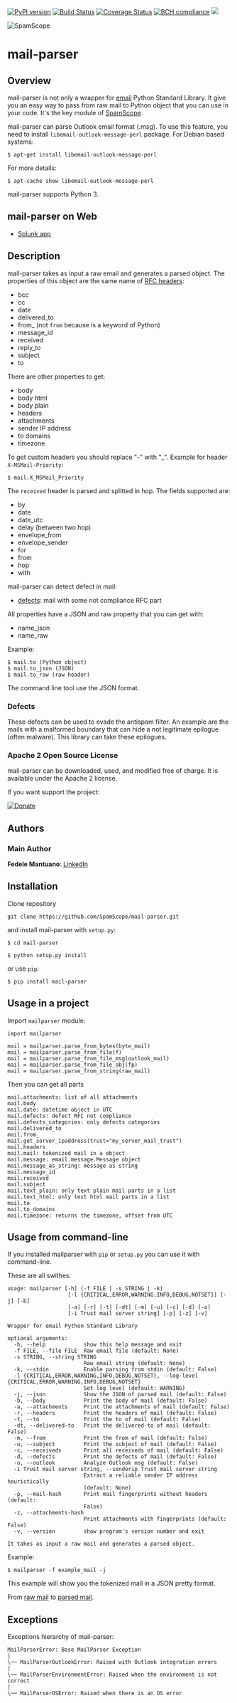 [![PyPI version](https://badge.fury.io/py/mail-parser.svg)](https://badge.fury.io/py/mail-parser)
[![Build Status](https://travis-ci.org/SpamScope/mail-parser.svg?branch=develop)](https://travis-ci.org/SpamScope/mail-parser)
[![Coverage Status](https://coveralls.io/repos/github/SpamScope/mail-parser/badge.svg?branch=develop)](https://coveralls.io/github/SpamScope/mail-parser?branch=develop)
[![BCH compliance](https://bettercodehub.com/edge/badge/SpamScope/mail-parser?branch=develop)](https://bettercodehub.com/)
[![](https://images.microbadger.com/badges/image/fmantuano/spamscope-mail-parser.svg)](https://microbadger.com/images/fmantuano/spamscope-mail-parser "Get your own image badge on microbadger.com")

![SpamScope](https://raw.githubusercontent.com/SpamScope/spamscope/develop/docs/logo/spamscope.png)

# mail-parser

## Overview

mail-parser is not only a wrapper for [email](https://docs.python.org/2/library/email.message.html) Python Standard Library.
It give you an easy way to pass from raw mail to Python object that you can use in your code.
It's the key module of [SpamScope](https://github.com/SpamScope/spamscope).

mail-parser can parse Outlook email format (.msg). To use this feature, you need to install `libemail-outlook-message-perl` package. For Debian based systems:

```
$ apt-get install libemail-outlook-message-perl
```

For more details:

```
$ apt-cache show libemail-outlook-message-perl
```

mail-parser supports Python 3.

## mail-parser on Web
 - [Splunk app](https://splunkbase.splunk.com/app/4129/)


## Description

mail-parser takes as input a raw email and generates a parsed object. The properties of this object are the same name of 
[RFC headers](https://www.iana.org/assignments/message-headers/message-headers.xhtml):

  - bcc
  - cc
  - date
  - delivered_to
  - from\_ (not `from` because is a keyword of Python)
  - message_id
  - received
  - reply_to
  - subject
  - to

There are other properties to get:
  - body
  - body html
  - body plain
  - headers
  - attachments
  - sender IP address
  - to domains
  - timezone

To get custom headers you should replace "-" with "\_".
Example for header `X-MSMail-Priority`:

```
$ mail.X_MSMail_Priority
```

The `received` header is parsed and splitted in hop. The fields supported are:
 - by
 - date
 - date_utc
 - delay (between two hop)
 - envelope_from
 - envelope_sender
 - for
 - from
 - hop
 - with


mail-parser can detect defect in mail:
  - [defects](https://docs.python.org/2/library/email.message.html#email.message.Message.defects): mail with some not compliance RFC part

All properties have a JSON and raw property that you can get with:
 - name_json
 - name_raw

Example:

```
$ mail.to (Python object)
$ mail.to_json (JSON)
$ mail.to_raw (raw header)
```

The command line tool use the JSON format.

### Defects
These defects can be used to evade the antispam filter. An example are the mails with a malformed boundary that can hide a not legitimate epilogue (often malware).
This library can take these epilogues.


### Apache 2 Open Source License
mail-parser can be downloaded, used, and modified free of charge. It is available under the Apache 2 license.

If you want support the project:


[![Donate](https://www.paypal.com/en_US/i/btn/btn_donateCC_LG.gif "Donate")](https://www.paypal.com/cgi-bin/webscr?cmd=_s-xclick&hosted_button_id=VEPXYP745KJF2)


## Authors

### Main Author
**Fedele Mantuano**: [LinkedIn](https://www.linkedin.com/in/fmantuano/)


## Installation

Clone repository

```
git clone https://github.com/SpamScope/mail-parser.git
```

and install mail-parser with `setup.py`:

```
$ cd mail-parser

$ python setup.py install
```

or use `pip`:

```
$ pip install mail-parser
```

## Usage in a project

Import `mailparser` module:

```
import mailparser

mail = mailparser.parse_from_bytes(byte_mail)
mail = mailparser.parse_from_file(f)
mail = mailparser.parse_from_file_msg(outlook_mail)
mail = mailparser.parse_from_file_obj(fp)
mail = mailparser.parse_from_string(raw_mail)
```

Then you can get all parts

```
mail.attachments: list of all attachments
mail.body
mail.date: datetime object in UTC
mail.defects: defect RFC not compliance
mail.defects_categories: only defects categories
mail.delivered_to
mail.from_
mail.get_server_ipaddress(trust="my_server_mail_trust")
mail.headers
mail.mail: tokenized mail in a object
mail.message: email.message.Message object
mail.message_as_string: message as string
mail.message_id
mail.received
mail.subject
mail.text_plain: only text plain mail parts in a list
mail.text_html: only text html mail parts in a list
mail.to
mail.to_domains
mail.timezone: returns the timezone, offset from UTC
```

## Usage from command-line

If you installed mailparser with `pip` or `setup.py` you can use it with command-line.

These are all swithes:

```
usage: mailparser [-h] (-f FILE | -s STRING | -k)
                   [-l {CRITICAL,ERROR,WARNING,INFO,DEBUG,NOTSET}] [-j] [-b]
                   [-a] [-r] [-t] [-dt] [-m] [-u] [-c] [-d] [-o]
                   [-i Trust mail server string] [-p] [-z] [-v]

Wrapper for email Python Standard Library

optional arguments:
  -h, --help            show this help message and exit
  -f FILE, --file FILE  Raw email file (default: None)
  -s STRING, --string STRING
                        Raw email string (default: None)
  -k, --stdin           Enable parsing from stdin (default: False)
  -l {CRITICAL,ERROR,WARNING,INFO,DEBUG,NOTSET}, --log-level {CRITICAL,ERROR,WARNING,INFO,DEBUG,NOTSET}                                                                                          
                        Set log level (default: WARNING)
  -j, --json            Show the JSON of parsed mail (default: False)
  -b, --body            Print the body of mail (default: False)
  -a, --attachments     Print the attachments of mail (default: False)
  -r, --headers         Print the headers of mail (default: False)
  -t, --to              Print the to of mail (default: False)
  -dt, --delivered-to   Print the delivered-to of mail (default: False)
  -m, --from            Print the from of mail (default: False)
  -u, --subject         Print the subject of mail (default: False)
  -c, --receiveds       Print all receiveds of mail (default: False)
  -d, --defects         Print the defects of mail (default: False)
  -o, --outlook         Analyze Outlook msg (default: False)
  -i Trust mail server string, --senderip Trust mail server string
                        Extract a reliable sender IP address heuristically
                        (default: None)
  -p, --mail-hash       Print mail fingerprints without headers (default:
                        False)
  -z, --attachments-hash
                        Print attachments with fingerprints (default: False)
  -v, --version         show program's version number and exit

It takes as input a raw mail and generates a parsed object.
```

Example:

```shell
$ mailparser -f example_mail -j
```

This example will show you the tokenized mail in a JSON pretty format.

From [raw mail](https://gist.github.com/fedelemantuano/5dd702004c25a46b2bd60de21e67458e) to 
[parsed mail](https://gist.github.com/fedelemantuano/e958aa2813c898db9d2d09469db8e6f6).


## Exceptions

Exceptions hierarchy of mail-parser:

```
MailParserError: Base MailParser Exception
|
\── MailParserOutlookError: Raised with Outlook integration errors
|
\── MailParserEnvironmentError: Raised when the environment is not correct
|
\── MailParserOSError: Raised when there is an OS error

```
